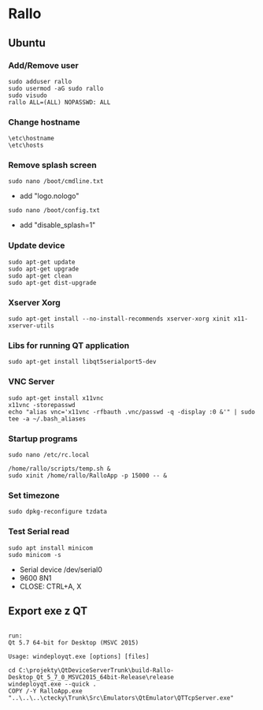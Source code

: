 # Rallo

## Ubuntu
### Add/Remove user
```
sudo adduser rallo
sudo usermod -aG sudo rallo
sudo visudo
rallo ALL=(ALL) NOPASSWD: ALL
```
### Change hostname
```
\etc\hostname
\etc\hosts
```
### Remove splash screen
```
sudo nano /boot/cmdline.txt
```
- add "logo.nologo"
```
sudo nano /boot/config.txt
```
 - add "disable_splash=1"
### Update device
```
sudo apt-get update
sudo apt-get upgrade
sudo apt-get clean
sudo apt-get dist-upgrade
```
### Xserver Xorg
```
sudo apt-get install --no-install-recommends xserver-xorg xinit x11-xserver-utils
```
### Libs for running QT application
```
sudo apt-get install libqt5serialport5-dev
```
### VNC Server
```
sudo apt-get install x11vnc
x11vnc -storepasswd
echo "alias vnc='x11vnc -rfbauth .vnc/passwd -q -display :0 &'" | sudo tee -a ~/.bash_aliases
```
### Startup programs
```
sudo nano /etc/rc.local 

/home/rallo/scripts/temp.sh &
sudo xinit /home/rallo/RalloApp -p 15000 -- &
```
### Set timezone
```
sudo dpkg-reconfigure tzdata
```
### Test Serial read

```
sudo apt install minicom
sudo minicom -s
```
 - Serial device /dev/serial0
 - 9600 8N1
 - CLOSE: CTRL+A, X
 

## Export exe z QT

```

run:
Qt 5.7 64-bit for Desktop (MSVC 2015)

Usage: windeployqt.exe [options] [files]

cd C:\projekty\QtDeviceServerTrunk\build-Rallo-Desktop_Qt_5_7_0_MSVC2015_64bit-Release\release
windeployqt.exe --quick .
COPY /-Y RalloApp.exe "..\..\..\ctecky\Trunk\Src\Emulators\QtEmulator\QTTcpServer.exe"

```
